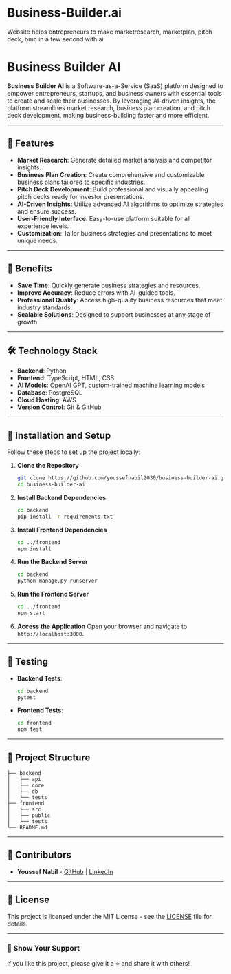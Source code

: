 # Business-Builder.ai
Website helps entrepreneurs to make marketresearch, marketplan, pitch deck, bmc in a few second with ai 

# Business Builder AI

**Business Builder AI** is a Software-as-a-Service (SaaS) platform designed to empower entrepreneurs, startups, and business owners with essential tools to create and scale their businesses. By leveraging AI-driven insights, the platform streamlines market research, business plan creation, and pitch deck development, making business-building faster and more efficient.

---

## 🚀 Features

- **Market Research**: Generate detailed market analysis and competitor insights.
- **Business Plan Creation**: Create comprehensive and customizable business plans tailored to specific industries.
- **Pitch Deck Development**: Build professional and visually appealing pitch decks ready for investor presentations.
- **AI-Driven Insights**: Utilize advanced AI algorithms to optimize strategies and ensure success.
- **User-Friendly Interface**: Easy-to-use platform suitable for all experience levels.
- **Customization**: Tailor business strategies and presentations to meet unique needs.

---

## 🌟 Benefits

- **Save Time**: Quickly generate business strategies and resources.
- **Improve Accuracy**: Reduce errors with AI-guided tools.
- **Professional Quality**: Access high-quality business resources that meet industry standards.
- **Scalable Solutions**: Designed to support businesses at any stage of growth.

---

## 🛠️ Technology Stack

- **Backend**: Python
- **Frontend**: TypeScript, HTML, CSS
- **AI Models**: OpenAI GPT, custom-trained machine learning models
- **Database**: PostgreSQL
- **Cloud Hosting**: AWS
- **Version Control**: Git & GitHub

---

## 🔧 Installation and Setup

Follow these steps to set up the project locally:

1. **Clone the Repository**
   ```bash
   git clone https://github.com/youssefnabil2030/business-builder-ai.git
   cd business-builder-ai
   ```

2. **Install Backend Dependencies**
   ```bash
   cd backend
   pip install -r requirements.txt
   ```

3. **Install Frontend Dependencies**
   ```bash
   cd ../frontend
   npm install
   ```

4. **Run the Backend Server**
   ```bash
   cd backend
   python manage.py runserver
   ```

5. **Run the Frontend Server**
   ```bash
   cd ../frontend
   npm start
   ```

6. **Access the Application**
   Open your browser and navigate to `http://localhost:3000`.

---

## 🧪 Testing

- **Backend Tests**:
  ```bash
  cd backend
  pytest
  ```

- **Frontend Tests**:
  ```bash
  cd frontend
  npm test
  ```

---

## 📂 Project Structure

```
├── backend
│   ├── api
│   ├── core
│   ├── db
│   └── tests
├── frontend
│   ├── src
│   ├── public
│   └── tests
└── README.md
```

---

## 👥 Contributors

- **Youssef Nabil** - [GitHub](https://github.com/youssefnabil2030) | [LinkedIn](https://linkedin.com/in/youssefnabil)


---

## 📜 License

This project is licensed under the MIT License - see the [LICENSE](./LICENSE) file for details.

---



### 🌟 Show Your Support

If you like this project, please give it a ⭐ and share it with others!

